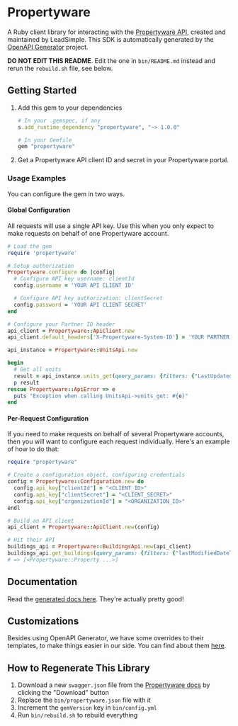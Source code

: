 # Propertyware

A Ruby client library for interacting with the [Propertyware API](https://app.propertyware.com/pw/apidocs), created and maintained by LeadSimple. This SDK is automatically generated by the [OpenAPI Generator](https://openapi-generator.tech) project.

**DO NOT EDIT THIS README**. Edit the one in `bin/README.md` instead and rerun the `rebuild.sh` file, see below.

## Getting Started

1. Add this gem to your dependencies

   ```ruby
   # In your .gemspec, if any
   s.add_runtime_dependency "propertyware", "~> 1.0.0"

   # In your Gemfile
   gem "propertyware"
   ```

2. Get a Propertyware API client ID and secret in your Propertyware portal.

### Usage Examples

You can configure the gem in two ways.

#### Global Configuration

All requests will use a single API key. Use this when you only expect to make requests on behalf of one Propertyware account.

```ruby
# Load the gem
require 'propertyware'

# Setup authorization
Propertyware.configure do |config|
  # Configure API key username: clientId
  config.username = 'YOUR API CLIENT ID'

  # Configure API key authorization: clientSecret
  config.password = 'YOUR API CLIENT SECRET'
end

# Configure your Partner ID header
api_client = Propertyware::ApiClient.new
api_client.default_headers['X-Propertyware-System-ID'] = 'YOUR PARTNER ID'

api_instance = Propertyware::UnitsApi.new

begin
  # Get all units
  result = api_instance.units_get(query_params: {filters: {"LastUpdatedAtFrom" => '2020-12-15T16:30:46Z'}})
  p result
rescue Propertyware::ApiError => e
  puts "Exception when calling UnitsApi->units_get: #{e}"
end
```

#### Per-Request Configuration

If you need to make requests on behalf of several Propertyware accounts, then you will want to configure each request individually. Here's an example of how to do that:

```ruby
require "propertyware"

# Create a configuration object, configuring credentials
config = Propertyware::Configuration.new do
  config.api_key["clientId"] = "<CLIENT_ID>"
  config.api_key["clientSecret"] = "<CLIENT_SECRET>"
  config.api_key["organizationId"] = "<ORGANIZATION_ID>"
endl

# Build an API client
api_client = Propertyware::ApiClient.new(config)

# Hit their API
buildings_api = Propertyware::BuildingsApi.new(api_client)
buildings_api.get_buildings(query_params: {filters: {"lastModifiedDateTimeStart" => '2020-12-15T16:30:46Z'}})
# => [<Propertyware::Property ...>]
```

## Documentation

Read the [generated docs here](/DOCS.md). They're actually pretty good!

## Customizations

Besides using OpenAPI Generator, we have some overrides to their templates, to make things easier in our side. You can find about them [here](./CUSTOMIZATIONS.md).

## How to Regenerate This Library

1. Download a new `swagger.json` file from the [Propertyware docs](https://app.propertyware.com/pw/apidocs/) by clicking the "Download" button
2. Replace the `bin/propertyware.json` file with it
3. Increment the `gemVersion` key in `bin/config.yml`
4. Run `bin/rebuild.sh` to rebuild everything
